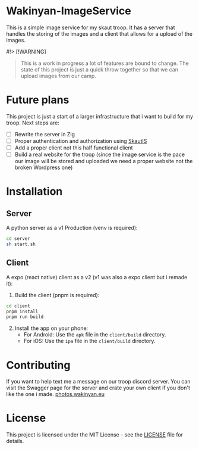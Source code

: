 # Wakinyan-ImageService

This is a simple image service for my skaut troop. It has a server that handles the storing of the images and a client that allows for a upload of the images.

#!> [!WARNING]

> This is a work in progress a lot of features are bound to change.
> The state of this project is just a quick throw together so that we can upload images from our camp.

# Future plans

This project is just a start of a larger infrastructure that i want to build for my troop. Next steps are:

- [ ] Rewrite the server in Zig
- [ ] Proper authentication and authorization using [SkautIS](https://is.skaut.cz/)
- [ ] Add a proper client not this half functional client
- [ ] Build a real website for the troop (since the image service is the pace our image will be stored and uploaded we need a proper website not the broken Wordpress one)

# Installation

## Server

A python server as a v1
Production (venv is required):

```bash
cd server
sh start.sh
```

## Client

A expo (react native) client as a v2 (v1 was also a expo client but i remade it):

1. Build the client (pnpm is required):

```bash
cd client
pnpm install
pnpm run build
```

2. Install the app on your phone:
   - For Android: Use the `apk` file in the `client/build` directory.
   - For iOS: Use the `ipa` file in the `client/build` directory.

# Contributing

If you want to help text me a message on our troop discord server.
You can visit the Swagger page for the server and crate your own client if you don't like the one i made.
[photos.wakinyan.eu](https://photos.wakinyan.eu)

# License

This project is licensed under the MIT License - see the [LICENSE](LICENSE) file for details.
